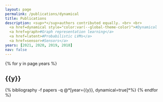 ```yaml
---
layout: page
permalink: /publications/dynamical
title: Publications
description: <sup>*</sup>authors contributed equally. <br> <br>
  <a href=dynamical style="color:var(--global-theme-color)">#Dynamical systems </a>
  <a href=graph>#Graph representation learning</a>
  <a href=latent>#Probabilistic LVMs</a>
  <a href=sensor>#Sensors</a>
years: [2021, 2020, 2019, 2018]
nav: false
---
```


<div class="publications">

{% for y in page.years %}
  <h2 class="year">{{y}}</h2>
  {% bibliography -f papers -q @*[year={{y}}, dynamical=true]*%}
{% endfor %}

</div>
